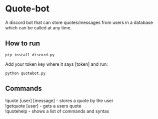 # Quote-bot
A discord bot that can store quotes/messages from users in a database which can be called at any time.

## How to run
```
pip install discord.py
```
Add your token key where it says [token] and run:
```
python quotebot.py
```
## Commands
!quote [user] [message] - stores a quote by the user  
!getquote [user] - gets a users quote  
!quotehelp - shows a list of commands and syntax

